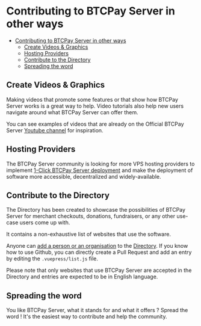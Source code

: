# Contributing to BTCPay Server in other ways

- [Contributing to BTCPay Server in other ways](#contributing-to-btcpay-server-in-other-ways)
  - [Create Videos & Graphics](#create-videos--graphics)
  - [Hosting Providers](#hosting-providers)
  - [Contribute to the Directory](#contribute-to-the-directory)
  - [Spreading the word](#spreading-the-word)

## Create Videos & Graphics

Making videos that promote some features or that show how BTCPay Server works is a great way to help.
Video tutorials also help new users navigate around what BTCPay Server can offer them.

You can see examples of videos that are already on the Official BTCPay Server [Youtube channel](https://www.youtube.com/channel/UCpG9WL6TJuoNfFVkaDMp9ug/) for inspiration.

## Hosting Providers

The BTCPay Server community is looking for more VPS hosting providers to implement [1-Click BTCPay Server deployment](../LunaNodeWebDeployment.md) and make the deployment of software more accessible, decentralized and widely-available.

## Contribute to the Directory

The Directory has been created to showcase the possibilities of BTCPay Server for merchant checkouts, donations, fundraisers, or any other use-case users come up with.

It contains a non-exhaustive list of websites that use the software.

Anyone can [add a person or an organisation](https://directory.btcpayserver.org/newentry) to the [Directory](https://directory.btcpayserver.org/).
If you know how to use Github, you can directly create a Pull Request and add an entry by editing the `.vuepress/list.js` file.

Please note that only websites that use BTCPay Server are accepted in the Directory and entries are expected to be in English language.

## Spreading the word

You like BTCPay Server, what it stands for and what it offers ? Spread the word ! It's the easiest way to contribute and help the community.